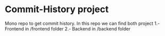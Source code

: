 # Commit-History project
Mono repo to get commit history. In this repo we can find both project
  1.- Frontend in /frontend folder
  2.- Backend in /backend folder
